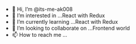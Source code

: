 - 👋 Hi, I’m @its-me-ak008
- 👀 I’m interested in ...React with Redux
- 🌱 I’m currently learning ...React with Redux
- 💞️ I’m looking to collaborate on ...Frontend world
- 📫 How to reach me ...

<!---
its-me-ak008/its-me-ak008 is a ✨ special ✨ repository because its `README.md` (this file) appears on your GitHub profile.
You can click the Preview link to take a look at your changes.
--->
